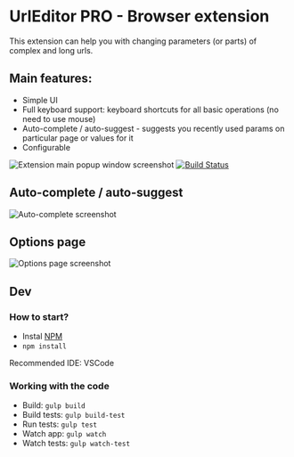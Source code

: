 # UrlEditor PRO - Browser extension

This extension can help you with changing parameters (or parts) of complex and long urls.

## Main features:
* Simple UI
* Full keyboard support: keyboard shortcuts for all basic operations (no need to use mouse)
* Auto-complete / auto-suggest - suggests you recently used params on particular page or values for it
* Configurable

![Extension main popup window screenshot](https://github.com/maxwroc/UrlEditorPro/blob/master/UrlEditorPRO/screenshots/screenshot.png)
[![Build Status](https://travis-ci.org/maxwroc/UrlEditorPro.svg?branch=master)](https://travis-ci.org/maxwroc/UrlEditorPro)

## Auto-complete / auto-suggest
![Auto-complete screenshot](https://github.com/maxwroc/UrlEditorPro/blob/master/UrlEditorPRO/screenshots/screenshot_autosuggest.png)

## Options page
![Options page screenshot](https://github.com/maxwroc/UrlEditorPro/blob/master/UrlEditorPRO/screenshots/options.png)


## Dev
### How to start?
* Instal [NPM]( https://www.npmjs.com/)
* `npm install`

Recommended IDE: VSCode

### Working with the code
* Build: `gulp build`
* Build tests: `gulp build-test`
* Run tests: `gulp test`
* Watch app: `gulp watch`
* Watch tests: `gulp watch-test`